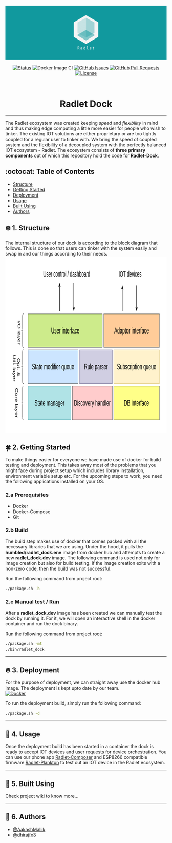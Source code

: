 <p align="center">
  <a href="" rel="noopener">
 <img src="./docs/twitter_header_photo_2.png" alt="Project logo"></a>
</p>

<div align="center">

[![Status](https://img.shields.io/badge/status-active-success.svg)]()
![Docker Image CI](https://github.com/Radlet/radlet-dock/workflows/Docker%20Image%20CI/badge.svg?branch=add_submodule_cpr)
[![GitHub Issues](https://img.shields.io/github/issues/Radlet/radlet-dock)](https://github.com/Radlet/radlet-dock/issues)
[![GitHub Pull Requests](https://img.shields.io/github/issues-pr/Radlet/radlet-dock)](https://github.com/Radlet/radlet-dock/pulls)
[![License](https://img.shields.io/badge/license-MIT-blue.svg)](/LICENSE)

</div>
<br/> 

<h1 align="center">Radlet Dock</h1>

---

The Radlet ecosystem was created keeping *speed* and *flexibility* in mind and thus making edge computing a little more easier for people who wish to tinker. The existing IOT solutions are either proprietary or are too tightly coupled for a regular user to tinker with. We bring the speed of coupled system and the flexibility of a decoupled system with the perfectly balanced IOT ecosystem - Radlet. The ecosystem consists of **three primary components** out of which this repository hold the code for **Radlet-Dock**.
    <br> 


## :octocat: Table of Contents

- [Structure](#structure)
- [Getting Started](#getting_started)
- [Deployment](#deployment)
- [Usage](#usage)
- [Built Using](#built_using)
- [Authors](#authors)

## :snowflake: 1. Structure <a name = "structure"></a>

The internal structure of our dock is according to the block diagram that follows. This is done so that users can tinker with the system easily and swap in and our things according to their needs.
<img width=800px height=550px src="./docs/prototype.png" alt="Project Plan"></a>

## :four_leaf_clover: 2. Getting Started <a name = "getting_started"></a>

To make things easier for everyone we have made use of docker for build testing and deployment. This takes away most of the problems that you might face during project setup which includes library installation, environment variable setup etc. For the upcoming steps to work, you need the following applications installed on your OS.

### 2.a Prerequisites

- Docker
- Docker-Compose
- Git

### 2.b Build

The build step makes use of docker that comes packed with all the necessary libraries that we are using. Under the hood, it pulls the **humbled/radlet_dock.env** image from docker hub and attempts to create a new **radlet_dock.dev**  image. The following command is used not only for image creation but also for build testing. If the image creation exits with a non-zero code, then the build was not successful.  
  
Run the following command from project root:
```bash
./package.sh -b
```
  
### 2.c Manual test / Run

After a **radlet_dock.dev** image has been created we can manually test the dock by running it. For it, we will open an interactive shell in the docker container and run the dock binary.  
  
Run the following command from project root:
```bash
./package.sh -mt
./bin/radlet_dock
```  
  
---  

## :fire: 3. Deployment <a name = "deployment"></a>

For the purpose of deployment, we can straight away use the docker hub image. The deployment is kept upto date by our team.  
[![Docker](https://img.shields.io/docker/pulls/radlet/radlet_dock?style=for-the-badge)](https://hub.docker.com/repository/docker/radlet/radlet_dock)  
  
To run the deployment build, simply run the following command:
```bash
./package.sh -d
```  
---

## :closed_book: 4. Usage <a name="usage"></a>

Once the deployment build has been started in a container the dock is ready to accept IOT devices and user requests for device orchestration. You can use our phone app [Radlet-Composer](https://github.com/Radlet/radlet-composer) and ESP8266 compatible firmware [Radlet-Plankton](https://github.com/Radlet/radlet-plankton) to test out an IOT device in the Radlet ecosystem.

---

## :nail_care: 5. Built Using <a name = "built_using"></a>

Check project wiki to know more...

---

## :hammer: 6. Authors <a name = "authors"></a>

- [@AakashMallik](https://github.com/AakashMallik)  
- [@dhirajfx3](https://github.com/dhirajfx3)
